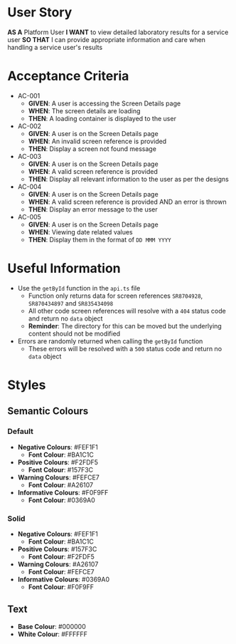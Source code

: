 # User Story

**AS A** Platform User
**I WANT** to view detailed laboratory results for a service user
**SO THAT** I can provide appropriate information and care when handling a service user's results

# Acceptance Criteria

- AC-001
  - **GIVEN**: A user is accessing the Screen Details page
  - **WHEN**: The screen details are loading
  - **THEN**: A loading container is displayed to the user
- AC-002
  - **GIVEN**: A user is on the Screen Details page
  - **WHEN**: An invalid screen reference is provided
  - **THEN**: Display a screen not found message
- AC-003
  - **GIVEN**: A user is on the Screen Details page
  - **WHEN**: A valid screen reference is provided
  - **THEN**: Display all relevant information to the user as per the designs
- AC-004
  - **GIVEN**: A user is on the Screen Details page
  - **WHEN**: A valid screen reference is provided AND an error is thrown
  - **THEN**: Display an error message to the user
- AC-005
  - **GIVEN**: A user is on the Screen Details page
  - **WHEN**: Viewing date related values
  - **THEN**: Display them in the format of `DD MMM YYYY`

# Useful Information

- Use the `getById` function in the `api.ts` file
  - Function only returns data for screen references `SR8704928`, `SR870434897` and `SR835434098`
  - All other code screen references will resolve with a `404` status code and return no `data` object
  - **Reminder**: The directory for this can be moved but the underlying content should not be modified
- Errors are randomly returned when calling the `getById` function
  - These errors will be resolved with a `500` status code and return no `data` object

# Styles

## Semantic Colours

### Default

- **Negative Colours**: #FEF1F1
  - **Font Colour**: #BA1C1C
- **Positive Colours**: #F2FDF5
  - **Font Colour**: #157F3C
- **Warning Colours**: #FEFCE7
  - **Font Colour**: #A26107
- **Informative Colours**: #F0F9FF
  - **Font Colour**: #0369A0

### Solid

- **Negative Colours**: #FEF1F1
  - **Font Colour**: #BA1C1C
- **Positive Colours**: #157F3C
  - **Font Colour**: #F2FDF5
- **Warning Colours**: #A26107
  - **Font Colour**: #FEFCE7
- **Informative Colours**: #0369A0
  - **Font Colour**: #F0F9FF

## Text

- **Base Colour**: #000000
- **White Colour**: #FFFFFF
